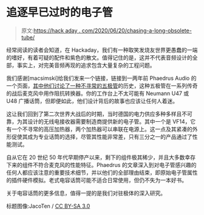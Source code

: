 # 追逐早已过时的电子管

> 原文:[https://hack aday . com/2020/06/20/chasing-a-long-obsolete-tube/](https://hackaday.com/2020/06/20/chasing-a-long-obsolete-tube/)

经常阅读的读者会知道，在 Hackaday，我们有一种取笑发烧友世界更愚蠢的一端的嗜好，有着可疑的配件和紫色的散文。值得记住的是，这并不代表音频设计的全部，事实上，对完美音频再现的追求包含大量复杂的工程问题。

我们感谢[macsimski]给我们发来一个链接，链接到一两年前 Phaedrus Audio 的一个页面，[其中他们讨论了一种不寻常的五极管](http://www.phaedrus-audio.com/VF14M_story.htm)的历史，这种五极管在一系列传奇的战后麦克风中用作阻抗转换器。你的工作台上不太可能有 Neumann U47 或 U48 广播话筒，但即便如此，他们设计背后的故事也应该让任何人着迷。

这让我们回到了第二次世界大战后的时期，当时德国的电力供应多种多样且不可靠，为其设计的无线电接收器需要制造商提供新的电子管。其中一个是 VF14，它有一个不寻常的高压加热器，两个加热器可以串联在电源上。这一点及其紧凑的外形促使其成为专业话筒的选择，尽管其性能非常差，只有三分之一的产品通过了性能测试。

自从它在 20 世纪 50 年代早期停产以来，剩下的组件极其稀少，并且大多数幸存下来的组件不符合麦克风的性能特征。Phaedrus 的文章深入到对电子管感兴趣的任何人都应该注意的重要技术细节，并以他们的全部理由结束，即原始电子管属性的插件硬件模拟。老式电容话筒可能不适合日常使用，但仍不失为一本好书。

关于电容话筒的更多信息，值得一提的是我们对驻极体的深入研究。

标题图像:JacoTen / [CC BY-SA 3.0](https://commons.wikimedia.org/wiki/File:Neumann_U47_Tube.jpg)